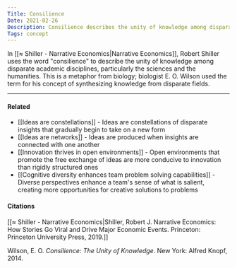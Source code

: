 ```yaml
---
Title: Consilience
Date: 2021-02-26
Description: Consilience describes the unity of knowledge among disparate disciplines.
Tags: concept
---
```


In [[≈ Shiller - Narrative Economics|Narrative Economics]], Robert Shiller uses the word "consilience" to describe the unity of knowledge among disparate academic disciplines, particularly the sciences and the humanities. This is a metaphor from biology; biologist E. O. Wilson used the term for his concept of synthesizing knowledge from disparate fields.


---
#### Related
- [[Ideas are constellations]] - Ideas are constellations of disparate insights that gradually begin to take on a new form
- [[Ideas are networks]] - Ideas are produced when insights are connected with one another
- [[Innovation thrives in open environments]] - Open environments that promote the free exchange of ideas are more conducive to innovation than rigidly structured ones
- [[Cognitive diversity enhances team problem solving capabilities]] - Diverse perspectives enhance a team's sense of what is salient, creating more opportunities for creative solutions to problems

#### Citations
[[≈ Shiller - Narrative Economics|Shiller, Robert J. Narrative Economics: How Stories Go Viral and Drive Major Economic Events. Princeton: Princeton University Press, 2019.]]

Wilson, E. O. *Consilience: The Unity of Knowledge*. New York: Alfred Knopf, 2014.
